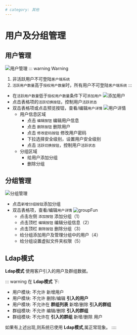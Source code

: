 ```yaml
---
# category: 其他
---
```

# 用户及分组管理
## 用户管理
![用户管理](/images/v1.1.6/user.png)
::: warning Warning
1. 非活跃用户不可登陆`客户端系统`<Badge type="note" text="1.1.9" vertical="top"/>
2. `活跃用户数量`高于`授权用户数量`时，所有用户不可登陆`客户端系统`<Badge type="note" text="1.1.9" vertical="top"/>
:::
- 在`活跃用户数量`低于`授权用户数量`条件下可`添加用户`<Badge type="note" text="1.1.9" vertical="top"/>
    ![添加用户](/images/v1.1.6/userCreate.png)
- 点击表格项的`活跃切换按钮`，控制用户`活跃状态`<Badge type="note" text="1.1.9" vertical="top"/>
- 双击表格项或点击预览按钮，查看/编辑`用户详情`
    ![用户详情](/images/v1.1.6/userDetail.png)
    - 用户信息区域
      - 点击 `编辑按钮` 编辑用户信息
      - 点击 `删除按钮` 删除用户
      - 点击 `修改密码按钮` 修改用户密码
      - 下拉选择安全级别，设置用户安全级别
      - 点击 `活跃切换按钮`，控制用户`活跃状态`
    - 分组区域
      - 给用户添加分组
      - 删除分组

## 分组管理
![分组管理](/images/v1.1.6/group.png)
- 点击`新增分组按钮`添加分组
- 双击表格项，查看/编辑`用户详情`
    ![groupFun](/images/groupFun.png)
    - 点击左侧 `添加按钮` 添加分组（1）
    - 点击顶栏 `编辑按钮` 编辑分组信息（2）
    - 点击顶栏 `删除按钮` 删除分组（3）
    - 给分组添加用户及管理分组中的用户（4）
    - 给分组设置虚拟文件夹权限（5）

## Ldap模式
__Ldap模式__ 使用客户引入的用户及群组数据。

::: warning
在 __Ldap模式__ 下:
- 用户模块: 不允许 新增用户
- 用户模块: 不允许 删除/编辑 __引入的用户__
- 用户模块: 不允许在 __群组列表__ 新增/删除 __引入的群组__
- 群组模块: 不允许 编辑/删除 __引入的群组__
- 群组模块: 不允许在 __引入的群组__ 新增/删除 用户

如果有上述出现,则系统已使用 __Ldap模式__,属正常现象。
::::

